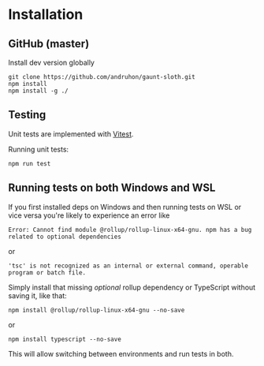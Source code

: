 # Installation

## GitHub (master)

Install dev version globally

```shell
git clone https://github.com/andruhon/gaunt-sloth.git
npm install
npm install -g ./
```
## Testing

Unit tests are implemented with [Vitest](https://vitest.dev/).

Running unit tests:

```shell
npm run test
```

## Running tests on both Windows and WSL

If you first installed deps on Windows and then running tests on WSL
or vice versa you're likely to experience an error like

```
Error: Cannot find module @rollup/rollup-linux-x64-gnu. npm has a bug related to optional dependencies 
```

or 

```
'tsc' is not recognized as an internal or external command, operable program or batch file.
```

Simply install that missing *optional* rollup dependency or TypeScript without saving it, 
like that:

`npm install @rollup/rollup-linux-x64-gnu --no-save`

or 

`npm install typescript --no-save`

This will allow switching between environments and run tests in both.
